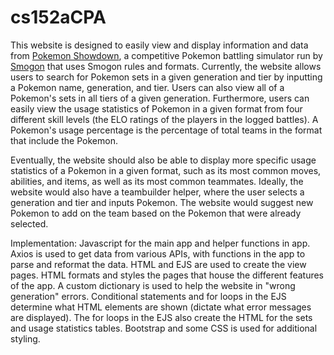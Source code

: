 # cs152aCPA

This website is designed to easily view and display information and data from [Pokemon Showdown](https://play.pokemonshowdown.com), a competitive Pokemon 
battling simulator run by [Smogon](https://www.smogon.com) that uses Smogon rules and formats. Currently, the website allows users to search for Pokemon sets in a given
generation and tier by inputting a Pokemon name, generation, and tier. Users can also view all of a Pokemon's sets in all tiers of a given generation. Furthermore, users
can easily view the usage statistics of Pokemon in a given format from four different skill levels (the ELO ratings of the players in the logged battles). A Pokemon's
usage percentage is the percentage of total teams in the format that include the Pokemon.

Eventually, the website should also be able to display more specific usage statistics of a Pokemon in a given format, such as its most common moves, abilities, and items, as well as its most common teammates. Ideally, the website would also have a teambuilder helper, where the user selects a generation and tier and inputs Pokemon. The website would suggest new Pokemon to add on the team based on the Pokemon that were already selected.

Implementation: Javascript for the main app and helper functions in app. Axios is used to get data from various APIs, with functions in the app to parse and reformat the
data. HTML and EJS are used to create the view pages. HTML formats and styles the pages that house the different features of the app. A custom dictionary is used to help the website in "wrong generation" errors. Conditional statements and for loops in the EJS determine what HTML elements are shown (dictate what error messages are displayed). The for loops in the EJS also create the HTML for the sets and usage statistics tables. Bootstrap and some CSS is used for additional styling.
